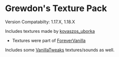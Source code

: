 # Grewdon's Texture Pack
Version Compatabilty: 1.17.X, 1.18.X

Includes textures made by [kovaszos_uborka](https://www.planetminecraft.com/member/kovaszos_uborka/)
- Textures were part of [ForeverVanilla](https://forevervanilla9.webnode.hu/)

Includes some [VanillaTweaks](https://vanillatweaks.net/) textures/sounds as well.
